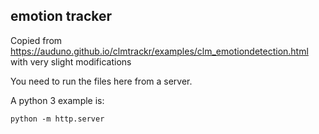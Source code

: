 emotion tracker
---

Copied from https://auduno.github.io/clmtrackr/examples/clm_emotiondetection.html with very slight modifications

You need to run the files here from a server.

A python 3 example is:

`python -m http.server`
